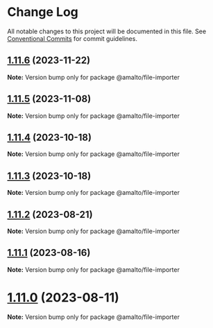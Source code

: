 # Change Log

All notable changes to this project will be documented in this file.
See [Conventional Commits](https://conventionalcommits.org) for commit guidelines.

## [1.11.6](https://github.com/amalto/platform6-ui-components/compare/@amalto/file-importer@1.11.5...@amalto/file-importer@1.11.6) (2023-11-22)

**Note:** Version bump only for package @amalto/file-importer

## [1.11.5](https://github.com/amalto/platform6-ui-components/compare/@amalto/file-importer@1.11.4...@amalto/file-importer@1.11.5) (2023-11-08)

**Note:** Version bump only for package @amalto/file-importer

## [1.11.4](https://github.com/amalto/platform6-ui-components/compare/@amalto/file-importer@1.11.3...@amalto/file-importer@1.11.4) (2023-10-18)

**Note:** Version bump only for package @amalto/file-importer

## [1.11.3](https://github.com/amalto/platform6-ui-components/compare/@amalto/file-importer@1.11.2...@amalto/file-importer@1.11.3) (2023-10-18)

**Note:** Version bump only for package @amalto/file-importer

## [1.11.2](https://github.com/amalto/platform6-ui-components/compare/@amalto/file-importer@1.11.1...@amalto/file-importer@1.11.2) (2023-08-21)

**Note:** Version bump only for package @amalto/file-importer

## [1.11.1](https://github.com/amalto/platform6-ui-components/compare/@amalto/file-importer@1.11.0...@amalto/file-importer@1.11.1) (2023-08-16)

**Note:** Version bump only for package @amalto/file-importer

# [1.11.0](https://github.com/amalto/platform6-ui-components/compare/@amalto/file-importer@1.10.66...@amalto/file-importer@1.11.0) (2023-08-11)

**Note:** Version bump only for package @amalto/file-importer

